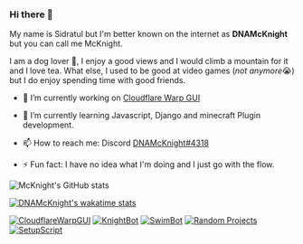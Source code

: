 ### Hi there 👋 
My name is Sidratul but I'm better known on the internet as **DNAMcKnight** but you can call me McKnight. 

I am a dog lover 🐶, I enjoy a good views and I would climb a mountain for it and I love tea. What else, I used to be good at video games (*not anymore*😭) but I do enjoy spending time with good friends. 

- 🔭 I’m currently working on [Cloudflare Warp GUI](https://github.com/DNAMcKnight/CloudflareWarpGUI)

- 🌱 I’m currently learning Javascript, Django and minecraft Plugin development.

- 📫 How to reach me: Discord [DNAMcKnight#4318](https://discord.com/users/310517079642079234)

- ⚡ Fun fact: I have no idea what I'm doing and I just go with the flow.


![McKnight's GitHub stats](https://github-readme-stats.vercel.app/api?username=dnamcknight&show_icons=true&theme=radical)


[![DNAMcKnight's wakatime stats](https://github-readme-stats.vercel.app/api/wakatime?username=DNAMcKnight)](https://github.com/dnamcknight)

<!-- <p align = "center">
  <img src="https://wakatime.com/share/@DNAMcKnight/2e0799bd-f180-4e51-ae66-8362b2f0b707.svg", height="400"/>
</p> -->

[![CloudflareWarpGUI](https://wakatime.com/badge/user/fb640bef-8826-45d4-89a9-dc6e12cf9ebd/project/862a461a-4cb7-45b6-bbad-fa88e1d84a88.svg)](https://wakatime.com/badge/user/fb640bef-8826-45d4-89a9-dc6e12cf9ebd/project/862a461a-4cb7-45b6-bbad-fa88e1d84a88)
[![KnightBot](https://wakatime.com/badge/user/fb640bef-8826-45d4-89a9-dc6e12cf9ebd/project/c96e7aa6-78f7-4d88-a829-128f6e8d172f.svg)](https://wakatime.com/badge/user/fb640bef-8826-45d4-89a9-dc6e12cf9ebd/project/c96e7aa6-78f7-4d88-a829-128f6e8d172f)
[![SwimBot](https://wakatime.com/badge/user/fb640bef-8826-45d4-89a9-dc6e12cf9ebd/project/2a4c24a2-f0cc-49e7-b052-470f81f32d2e.svg)](https://wakatime.com/badge/user/fb640bef-8826-45d4-89a9-dc6e12cf9ebd/project/2a4c24a2-f0cc-49e7-b052-470f81f32d2e)
[![Random Projects](https://wakatime.com/badge/user/fb640bef-8826-45d4-89a9-dc6e12cf9ebd/project/867aae7a-bf61-4083-8710-ec7a9e13d036.svg)](https://wakatime.com/badge/user/fb640bef-8826-45d4-89a9-dc6e12cf9ebd/project/867aae7a-bf61-4083-8710-ec7a9e13d036)
[![SetupScript](https://wakatime.com/badge/user/fb640bef-8826-45d4-89a9-dc6e12cf9ebd/project/63b4a1de-2a02-40ac-a8b0-b486dbe36d1b.svg)](https://wakatime.com/badge/user/fb640bef-8826-45d4-89a9-dc6e12cf9ebd/project/63b4a1de-2a02-40ac-a8b0-b486dbe36d1b)
<!--
**DNAMcKnight/DNAMcKnight** is a ✨ _special_ ✨ repository because its `README.md` (this file) appears on your GitHub profile.

Here are some ideas to get you started:

- 🔭 I’m currently working on ...
- 🌱 I’m currently learning ...
- 👯 I’m looking to collaborate on ...
- 🤔 I’m looking for help with ...
- 💬 Ask me about ...
- 📫 How to reach me: ...
- 😄 Pronouns: ...
- ⚡ Fun fact: ...
-->

